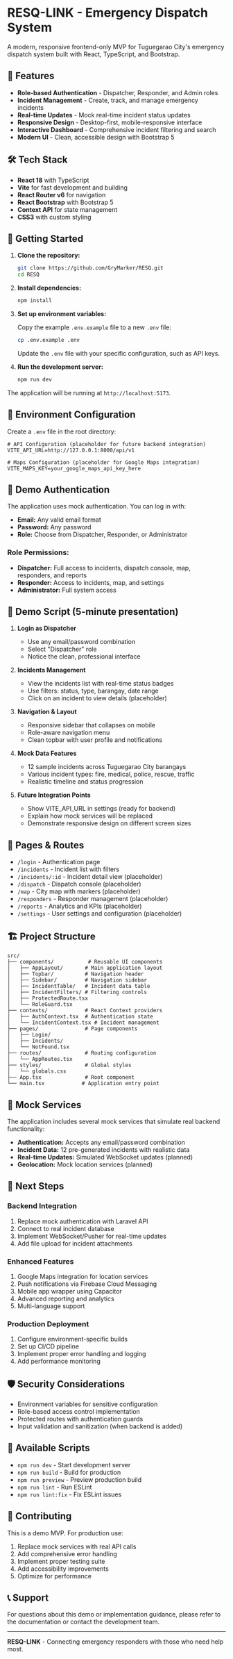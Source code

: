 # RESQ-LINK - Emergency Dispatch System

A modern, responsive frontend-only MVP for Tuguegarao City's emergency dispatch system built with React, TypeScript, and Bootstrap.

## 🚀 Features

- **Role-based Authentication** - Dispatcher, Responder, and Admin roles
- **Incident Management** - Create, track, and manage emergency incidents
- **Real-time Updates** - Mock real-time incident status updates
- **Responsive Design** - Desktop-first, mobile-responsive interface
- **Interactive Dashboard** - Comprehensive incident filtering and search
- **Modern UI** - Clean, accessible design with Bootstrap 5

## 🛠️ Tech Stack

- **React 18** with TypeScript
- **Vite** for fast development and building
- **React Router v6** for navigation
- **React Bootstrap** with Bootstrap 5
- **Context API** for state management
- **CSS3** with custom styling

## 🚀 Getting Started

1.  **Clone the repository:**
    ```bash
    git clone https://github.com/GryMarker/RESQ.git
    cd RESQ
    ```

2.  **Install dependencies:**
    ```bash
    npm install
    ```

3.  **Set up environment variables:**

    Copy the example `.env.example` file to a new `.env` file:
    ```bash
    cp .env.example .env
    ```
    Update the `.env` file with your specific configuration, such as API keys.

4.  **Run the development server:**
    ```bash
    npm run dev
    ```

The application will be running at `http://localhost:5173`.

## 🔧 Environment Configuration

Create a `.env` file in the root directory:

```env
# API Configuration (placeholder for future backend integration)
VITE_API_URL=http://127.0.0.1:8000/api/v1

# Maps Configuration (placeholder for Google Maps integration)
VITE_MAPS_KEY=your_google_maps_api_key_here
```

## 👤 Demo Authentication

The application uses mock authentication. You can log in with:

- **Email:** Any valid email format
- **Password:** Any password
- **Role:** Choose from Dispatcher, Responder, or Administrator

### Role Permissions:
- **Dispatcher:** Full access to incidents, dispatch console, map, responders, and reports
- **Responder:** Access to incidents, map, and settings
- **Administrator:** Full system access

## 🎯 Demo Script (5-minute presentation)

1. **Login as Dispatcher**
   - Use any email/password combination
   - Select "Dispatcher" role
   - Notice the clean, professional interface

2. **Incidents Management**
   - View the incidents list with real-time status badges
   - Use filters: status, type, barangay, date range
   - Click on an incident to view details (placeholder)

3. **Navigation & Layout**
   - Responsive sidebar that collapses on mobile
   - Role-aware navigation menu
   - Clean topbar with user profile and notifications

4. **Mock Data Features**
   - 12 sample incidents across Tuguegarao City barangays
   - Various incident types: fire, medical, police, rescue, traffic
   - Realistic timeline and status progression

5. **Future Integration Points**
   - Show VITE_API_URL in settings (ready for backend)
   - Explain how mock services will be replaced
   - Demonstrate responsive design on different screen sizes

## 📱 Pages & Routes

- `/login` - Authentication page
- `/incidents` - Incident list with filters
- `/incidents/:id` - Incident detail view (placeholder)
- `/dispatch` - Dispatch console (placeholder)
- `/map` - City map with markers (placeholder)
- `/responders` - Responder management (placeholder)
- `/reports` - Analytics and KPIs (placeholder)
- `/settings` - User settings and configuration (placeholder)

## 🏗️ Project Structure

```
src/
├── components/           # Reusable UI components
│   ├── AppLayout/       # Main application layout
│   ├── Topbar/          # Navigation header
│   ├── Sidebar/         # Navigation sidebar
│   ├── IncidentTable/   # Incident data table
│   ├── IncidentFilters/ # Filtering controls
│   ├── ProtectedRoute.tsx
│   └── RoleGuard.tsx
├── contexts/            # React Context providers
│   ├── AuthContext.tsx  # Authentication state
│   └── IncidentContext.tsx # Incident management
├── pages/               # Page components
│   ├── Login/
│   ├── Incidents/
│   └── NotFound.tsx
├── routes/              # Routing configuration
│   └── AppRoutes.tsx
├── styles/              # Global styles
│   └── globals.css
├── App.tsx              # Root component
└── main.tsx            # Application entry point
```

## 🔄 Mock Services

The application includes several mock services that simulate real backend functionality:

- **Authentication:** Accepts any email/password combination
- **Incident Data:** 12 pre-generated incidents with realistic data
- **Real-time Updates:** Simulated WebSocket updates (planned)
- **Geolocation:** Mock location services (planned)

## 🚀 Next Steps

### Backend Integration
1. Replace mock authentication with Laravel API
2. Connect to real incident database
3. Implement WebSocket/Pusher for real-time updates
4. Add file upload for incident attachments

### Enhanced Features
1. Google Maps integration for location services
2. Push notifications via Firebase Cloud Messaging
3. Mobile app wrapper using Capacitor
4. Advanced reporting and analytics
5. Multi-language support

### Production Deployment
1. Configure environment-specific builds
2. Set up CI/CD pipeline
3. Implement proper error handling and logging
4. Add performance monitoring

## 🛡️ Security Considerations

- Environment variables for sensitive configuration
- Role-based access control implementation
- Protected routes with authentication guards
- Input validation and sanitization (when backend is added)

## 📄 Available Scripts

- `npm run dev` - Start development server
- `npm run build` - Build for production
- `npm run preview` - Preview production build
- `npm run lint` - Run ESLint
- `npm run lint:fix` - Fix ESLint issues

## 🤝 Contributing

This is a demo MVP. For production use:

1. Replace mock services with real API calls
2. Add comprehensive error handling
3. Implement proper testing suite
4. Add accessibility improvements
5. Optimize for performance

## 📞 Support

For questions about this demo or implementation guidance, please refer to the documentation or contact the development team.

---

**RESQ-LINK** - Connecting emergency responders with those who need help most.